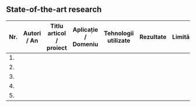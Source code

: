 
## State-of-the-art research


|Nr. |Autori / An | Titlu articol / proiect | Aplicație / Domeniu | Tehnologii utilizate | Rezultate | Limitări | Comentarii suplimentare |
|--------------|------------|-------------------|---|---|---|---|---|
1.|		|		|		|   |   |   |  Lorem ipsum |
2.|		|		|		|		|		|		|		|
3.|		|		|		|		|		|		|		|
4.|		|		|		|		|		|		|		|
5.|		|		|		|		|		|		|		|

